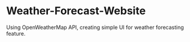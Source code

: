 # Weather-Forecast-Website
Using OpenWeatherMap API, creating simple UI for weather forecasting feature.
